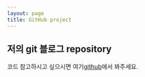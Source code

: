 ```yaml
---
layout: page
title: GitHub project
---
```


## 저의 git 블로그 repository

코드 참고하시고 싶으시면 여기[github](https://github.com/Seo-Donghyun/Seo-Donghyun.github.io)에서 봐주세요.